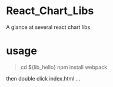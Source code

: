# React_Chart_Libs
A glance at several react chart libs 

# usage
> cd ${lib_hello}
> npm install
> webpack

then double click index.html ...
